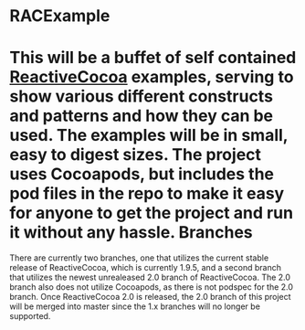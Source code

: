 RACExample
==========
This will be a buffet of self contained [ReactiveCocoa](https://github.com/ReactiveCocoa/ReactiveCocoa) examples, serving to show various different constructs and patterns and how they can be used. The examples will be in small, easy to digest sizes. The project uses Cocoapods, but includes the pod files in the repo to make it easy for anyone to get the project and run it without any hassle.
Branches
==========
There are currently two branches, one that utilizes the current stable release of ReactiveCocoa, which is currently 1.9.5, and a second branch that utilizes the newest unrealeased 2.0 branch of ReactiveCocoa. The 2.0 branch also does not utilize Cocoapods, as there is not podspec for the 2.0 branch. Once ReactiveCocoa 2.0 is released, the 2.0 branch of this project will be merged into master since the 1.x branches will no longer be supported. 


